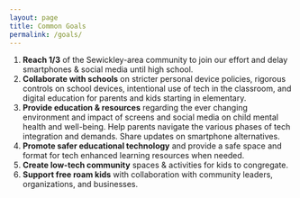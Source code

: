 ```yaml
---
layout: page
title: Common Goals
permalink: /goals/
---
```


<ol class="goals-list">
  <li>
    <strong>Reach 1/3</strong> of the Sewickley-area community to join our effort and delay smartphones & social media until high school.</li>
  <li>
    <strong>Collaborate with schools</strong> on stricter personal device policies, rigorous controls on school devices, intentional use of tech in the classroom, and digital education for parents and kids starting in elementary.
  </li>
  <li>
    <strong>Provide education & resources</strong> regarding the ever changing environment and impact of screens and social media on child mental health and well-being. Help parents navigate the various phases of tech integration and demands. Share updates on smartphone alternatives.
  </li>
  <li>
    <strong>Promote safer educational technology</strong> and provide a safe space and format for tech enhanced learning resources when needed.
  </li>
  <li>
    <strong>Create low-tech community</strong> spaces & activities for kids to congregate.
  </li>
  <li>
    <strong>Support free roam kids</strong> with collaboration with community leaders, organizations, and businesses.
  </li>
</ol>
